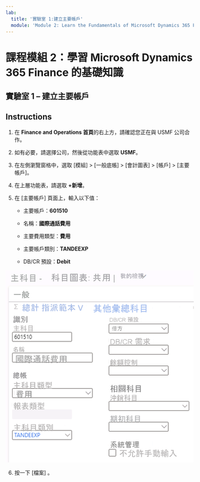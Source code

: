 ```yaml
---
lab:
  title: '實驗室 1:建立主要帳戶'
  module: 'Module 2: Learn the Fundamentals of Microsoft Dynamics 365 Finance'
---
```

    
# <a name="module-2-learn-the-fundamentals-of-microsoft-dynamics-365-finance"></a>課程模組 2：學習 Microsoft Dynamics 365 Finance 的基礎知識
    
## <a name="lab-1---create-a-main-account"></a>實驗室 1 – 建立主要帳戶

## <a name="instructions"></a>Instructions

1. 在 **Finance and Operations 首頁**的右上方，請確認您正在與 USMF 公司合作。

2. 如有必要，請選擇公司，然後從功能表中選取 **USMF**。

3. 在左側瀏覽窗格中，選取 [模組] > [一般底帳] > [會計圖表] > [帳戶] > [主要帳戶]。

4. 在上層功能表，請選取 **+新增**。

5. 在 [主要帳戶] 頁面上，輸入以下值：

    - 主要帳戶：**601510**

    - 名稱：**國際通話費用**

    - 主要費用類型：**費用**

    - 主要帳戶類別：**TANDEEXP**

    - DB/CR 預設：**Debit**

 ![主要帳戶 – 會計表的螢幕擷取畫面：共用的頁面，其中已填入步驟 5 中的欄位](./media/m-002-explore-general-ledgers-in-microsoft-dynamics-365-finance-03.png)

6. 按一下 [檔案]  。
